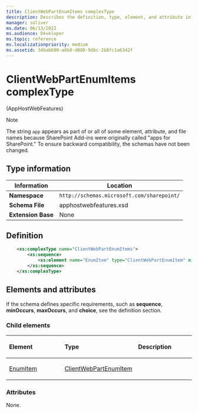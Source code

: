 ```yaml
---
title: ClientWebPartEnumItems complexType
description: Describes the definition, type, element, and attribute information for ClientWebPartEnumItems complexType.
manager: soliver
ms.date: 06/13/2022
ms.audience: Developer
ms.topic: reference
ms.localizationpriority: medium
ms.assetid: 34bab690-a8b8-d080-9dbc-2b8fc1a6342f
---
```


# ClientWebPartEnumItems complexType

(AppHostWebFeatures)

> [!NOTE]
> The string `app` appears as part of or all of some element, attribute, and file names because SharePoint Add-ins were originally called "apps for SharePoint." To ensure backward compatibility, the schemas have not been changed.

## Type information

| Information | Location |
|-------------|----------|
| **Namespace** | `http://schemas.microsoft.com/sharepoint/` |
| **Schema File** | apphostwebfeatures.xsd |
| **Extension Base** | None |

## Definition

```XML
    <xs:complexType name="ClientWebPartEnumItems">
        <xs:sequence>
            <xs:element name="EnumItem" type="ClientWebPartEnumItem" minOccurs="0" maxOccurs="unbounded"></xs:element>
        </xs:sequence>
    </xs:complexType>
```

## Elements and attributes

If the schema defines specific requirements, such as **sequence**, **minOccurs**, **maxOccurs**, and **choice**, see the definition section.

### Child elements

<table>
<colgroup>
<col width="33%" />
<col width="33%" />
<col width="33%" />
</colgroup>
<thead>
<tr class="header">
<th align="left"><p>Element</p></th>
<th align="left"><p>Type</p></th>
<th align="left"><p>Description</p></th>
</tr>
</thead>
<tbody>
<tr class="odd">
<td align="left"><p><a href="enumitem-element-clientwebpartenumitems-complextypeapphostwebfeatures.md">EnumItem</a></p></td>
<td align="left"><p><a href="clientwebpartenumitem-complextype-apphostwebfeatures.md">ClientWebPartEnumItem</a></p></td>
<td align="left"><p></p></td>
</tr>
</tbody>
</table>

### Attributes

None.


<br/>

<br/>
